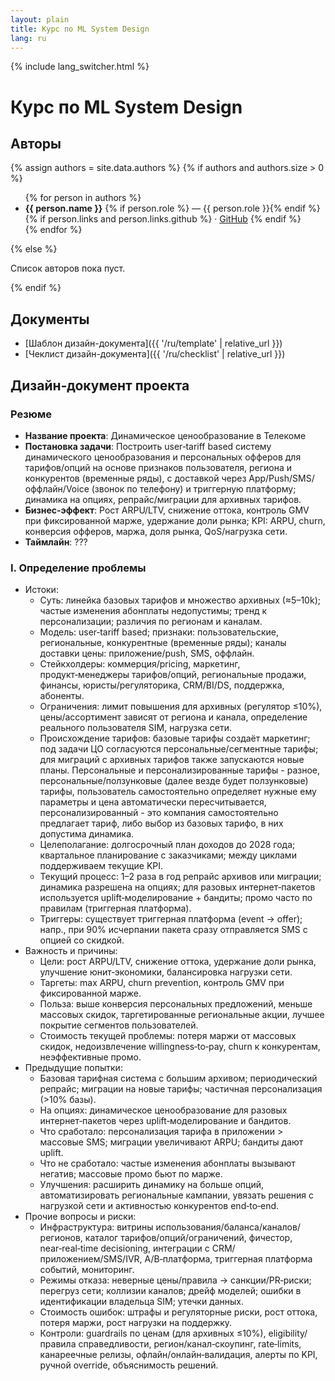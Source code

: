 ```yaml
---
layout: plain
title: Курс по ML System Design
lang: ru
---
```


{% include lang_switcher.html %}

# Курс по ML System Design

## Авторы

{% assign authors = site.data.authors %}
{% if authors and authors.size > 0 %}
<ul>
  {% for person in authors %}
  <li>
    <strong>{{ person.name }}</strong>
    {% if person.role %} — {{ person.role }}{% endif %}
    {% if person.links and person.links.github %}
      · <a href="{{ person.links.github }}">GitHub</a>
    {% endif %}
  </li>
  {% endfor %}
  </ul>
{% else %}
<p>Список авторов пока пуст.</p>
{% endif %}

## Документы

- [Шаблон дизайн-документа]({{ '/ru/template' | relative_url }})
- [Чеклист дизайн-документа]({{ '/ru/checklist' | relative_url }})

## Дизайн‑документ проекта

### Резюме
- **Название проекта**: Динамическое ценообразование в Телекоме
- **Постановка задачи**: Построить user‑tariff based систему динамического ценообразования и персональных офферов для тарифов/опций на основе признаков пользователя, региона и конкурентов (временные ряды), с доставкой через App/Push/SMS/оффлайн/Voice (звонок по телефону) и триггерную платформу; динамика на опциях, репрайс/миграции для архивных тарифов.
- **Бизнес‑эффект**: Рост ARPU/LTV, снижение оттока, контроль GMV при фиксированной марже, удержание доли рынка; KPI: ARPU, churn, конверсия офферов, маржа, доля рынка, QoS/нагрузка сети.
- **Таймлайн**: ???

### I. Определение проблемы
- Истоки:
  - Суть: линейка базовых тарифов и множество архивных (≈5–10k); частые изменения абонплаты недопустимы; тренд к персонализации; различия по регионам и каналам.
  - Модель: user‑tariff based; признаки: пользовательские, региональные, конкурентные (временные ряды); каналы доставки цены: приложение/push, SMS, оффлайн.
  - Стейкхолдеры: коммерция/pricing, маркетинг, продукт‑менеджеры тарифов/опций, региональные продажи, финансы, юристы/регуляторика, CRM/BI/DS, поддержка, абоненты.
  - Ограничения: лимит повышения для архивных (регулятор ≤10%), цены/ассортимент зависят от региона и канала, определение реального пользователя SIM, нагрузка сети.
  - Происхождение тарифов: базовые тарифы создаёт маркетинг; под задачи ЦО согласуются персональные/сегментные тарифы; для миграций с архивных тарифов также запускаются новые планы. Персональные и персонализированные тарифы - разное, персональные/ползунковые (далее везде будет ползунковые) тарифы, пользователь самостоятельно определяет нужные ему параметры и цена автоматически пересчитывается, персонализированный - это компания самостоятельно предлагает тариф, либо выбор из базовых тарифо, в них допустима динамика.
  - Целеполагание: долгосрочный план доходов до 2028 года; квартальное планирование с заказчиками; между циклами поддерживаем текущие KPI.
  - Текущий процесс: 1–2 раза в год репрайс архивов или миграции; динамика разрешена на опциях; для разовых интернет‑пакетов используется uplift‑моделирование + бандиты; промо часто по правилам (триггерная платформа).
  - Триггеры: существует триггерная платформа (event → offer); напр., при 90% исчерпании пакета сразу отправляется SMS с опцией со скидкой.
- Важность и причины:
  - Цели: рост ARPU/LTV, снижение оттока, удержание доли рынка, улучшение юнит‑экономики, балансировка нагрузки сети.
  - Таргеты: max ARPU, churn prevention, контроль GMV при фиксированной марже.
  - Польза: выше конверсия персональных предложений, меньше массовых скидок, таргетированные региональные акции, лучшее покрытие сегментов пользователей.
  - Стоимость текущей проблемы: потеря маржи от массовых скидок, недоизвлечение willingness‑to‑pay, churn к конкурентам, неэффективные промо.
- Предыдущие попытки:
  - Базовая тарифная система с большим архивом; периодический репрайс; миграции на новые тарифы; частичная персонализация (>10% базы).
  - На опциях: динамическое ценообразование для разовых интернет‑пакетов через uplift‑моделирование и бандитов.
  - Что сработало: персонализация тарифа в приложении > массовые SMS; миграции увеличивают ARPU; бандиты дают uplift.
  - Что не сработало: частые изменения абонплаты вызывают негатив; массовые промо бьют по марже.
  - Улучшения: расширить динамику на больше опций, автоматизировать региональные кампании, увязать решения с нагрузкой сети и активностью конкурентов end‑to‑end.
- Прочие вопросы и риски:
  - Инфраструктура: витрины использования/баланса/каналов/регионов, каталог тарифов/опций/ограничений, фичестор, near‑real‑time decisioning, интеграции с CRM/приложением/SMS/IVR, A/B‑платформа, триггерная платформа событий, мониторинг.
  - Режимы отказа: неверные цены/правила → санкции/PR‑риски; перегруз сети; коллизии каналов; дрейф моделей; ошибки в идентификации владельца SIM; утечки данных.
  - Стоимость ошибок: штрафы и регуляторные риски, рост оттока, потеря маржи, рост нагрузки на поддержку.
  - Контроли: guardrails по ценам (для архивных ≤10%), eligibility/правила справедливости, регион/канал‑скоупинг, rate‑limits, канареечные релизы, офлайн/онлайн‑валидация, алерты по KPI, ручной override, объяснимость решений.


